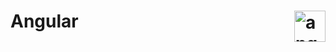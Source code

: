 # Angular <img align="right" src="https://angular.io/assets/images/logos/angular/angular.svg" alt="angular" width="50" height="50"/>
